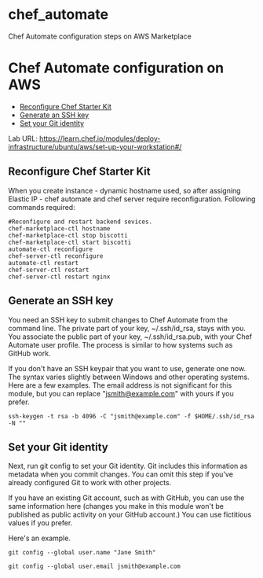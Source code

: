 # chef_automate
Chef Automate configuration steps on AWS Marketplace

#  Chef Automate configuration on AWS
- [Reconfigure Chef Starter Kit](#reconfigure-chef-starter-kit)
- [Generate an SSH key](#generate-an-ssh-key)
- [Set your Git identity](#set-your-git-identity)

Lab URL: https://learn.chef.io/modules/deploy-infrastructure/ubuntu/aws/set-up-your-workstation#/

## Reconfigure Chef Starter Kit
When you create instance - dynamic hostname used, so after assigning Elastic IP - chef automate and chef server require reconfiguration. Following commands required:

``` 
#Reconfigure and restart backend sevices.
chef-marketplace-ctl hostname 
chef-marketplace-ctl stop biscotti
chef-marketplace-ctl start biscotti
automate-ctl reconfigure
chef-server-ctl reconfigure
automate-ctl restart
chef-server-ctl restart
chef-server-ctl restart nginx
```

## Generate an SSH key
You need an SSH key to submit changes to Chef Automate from the command line. The private part of your key, ~/.ssh/id_rsa, stays with you. You associate the public part of your key, ~/.ssh/id_rsa.pub, with your Chef Automate user profile. The process is similar to how systems such as GitHub work.

If you don't have an SSH keypair that you want to use, generate one now. The syntax varies slightly between Windows and other operating systems. Here are a few examples. The email address is not significant for this module, but you can replace "jsmith@example.com" with yours if you prefer.

``` 
ssh-keygen -t rsa -b 4096 -C "jsmith@example.com" -f $HOME/.ssh/id_rsa -N ""
```

## Set your Git identity
Next, run git config to set your Git identity. Git includes this information as metadata when you commit changes. You can omit this step if you've already configured Git to work with other projects.

If you have an existing Git account, such as with GitHub, you can use the same information here (changes you make in this module won't be published as public activity on your GitHub account.) You can use fictitious values if you prefer.

Here's an example.


```
git config --global user.name "Jane Smith"
```

```
git config --global user.email jsmith@example.com
```

